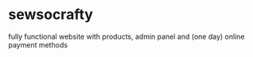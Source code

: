 # sewsocrafty
fully functional website with products, admin panel and (one day) online payment methods
